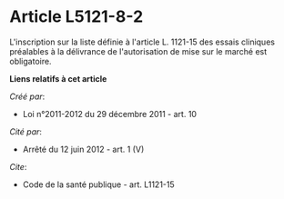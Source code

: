 # Article L5121-8-2

L'inscription sur la liste définie à l'article L. 1121-15 des essais cliniques préalables à la délivrance de l'autorisation
de mise sur le marché est obligatoire.

**Liens relatifs à cet article**

_Créé par_:

  - Loi n°2011-2012 du 29 décembre 2011 - art. 10

_Cité par_:

  - Arrêté du 12 juin 2012 - art. 1 (V)

_Cite_:

  - Code de la santé publique - art. L1121-15
